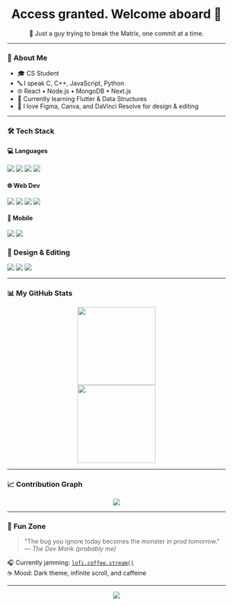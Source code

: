 <h1 align="center">Access granted. Welcome aboard 👾</h1>
<p align="center">🌌 Just a guy trying to break the Matrix, one commit at a time.</p>

---

### 🧠 About Me
- 🎓 CS Student  
- 🔤 I speak C, C++, JavaScript, Python  
- 🌐 React • Node.js • MongoDB • Next.js  
- 📱 Currently learning Flutter & Data Structures  
- 🎨 I love Figma, Canva, and DaVinci Resolve for design & editing

---

### 🛠️ Tech Stack

#### 💻 Languages
<p>
  <img src="https://img.shields.io/badge/C-00599C?style=for-the-badge&logo=c&logoColor=white"/>
  <img src="https://img.shields.io/badge/C++-00599C?style=for-the-badge&logo=c%2B%2B&logoColor=white"/>
  <img src="https://img.shields.io/badge/Python-3776AB?style=for-the-badge&logo=python&logoColor=white"/>
  <img src="https://img.shields.io/badge/JavaScript-F7DF1E?style=for-the-badge&logo=javascript&logoColor=black"/>
</p>

#### 🌐 Web Dev
<p>
  <img src="https://img.shields.io/badge/React-20232A?style=for-the-badge&logo=react&logoColor=61DAFB"/>
  <img src="https://img.shields.io/badge/Node.js-339933?style=for-the-badge&logo=nodedotjs&logoColor=white"/>
  <img src="https://img.shields.io/badge/Next.js-000000?style=for-the-badge&logo=nextdotjs&logoColor=white"/>
  <img src="https://img.shields.io/badge/MongoDB-4EA94B?style=for-the-badge&logo=mongodb&logoColor=white"/>
</p>

#### 📱 Mobile
<p>
  <img src="https://img.shields.io/badge/Flutter-02569B?style=for-the-badge&logo=flutter&logoColor=white"/>
  <img src="https://img.shields.io/badge/Dart-0175C2?style=for-the-badge&logo=dart&logoColor=white"/>
</p>

### 🎨 Design & Editing
<p>
  <img src="https://img.shields.io/badge/Figma-F24E1E?style=for-the-badge&logo=figma&logoColor=white"/>
  <img src="https://img.shields.io/badge/Canva-00C4CC?style=for-the-badge&logo=canva&logoColor=white"/>
  <img src="https://img.shields.io/badge/DaVinci%20Resolve-FF0000?style=for-the-badge&logo=blackmagicdesign&logoColor=white"/>
</p>

---

### 📊 My GitHub Stats
<p align="center">
  <img src="https://github-readme-stats.vercel.app/api?username=NartanNaik&show_icons=true&theme=tokyonight" height="180"/><br/>
  <img src="https://github-readme-streak-stats.herokuapp.com/?user=NartanNaik&theme=tokyonight" height="180"/>
</p>

---

### 📈 Contribution Graph
<p align="center">
  <img src="https://github-readme-activity-graph.vercel.app/graph?username=NartanNaik&theme=react-dark"/>
</p>

---

### 🧠 Fun Zone
> "The bug you ignore today becomes the monster in prod tomorrow."  
> *— The Dev Monk (probably me)*

🎧 Currently jamming: [`lofi.coffee.stream()`](https://lofi.cafe)<br/>
☕ Mood: Dark theme, infinite scroll, and caffeine

---

<p align="center">
  <img src="https://readme-typing-svg.herokuapp.com?font=Fira+Code&size=22&duration=3000&pause=1000&color=FFD700&center=true&vCenter=true&width=600&lines=Breaking+the+Matrix+with+Dart+%26+JS.;Building+%F0%9F%94%A5+One+Commit+at+a+Time.;Dark+Mode+is+the+New+Light.;Code.+Sleep.+Repeat.;Reality+is+just+a+branch.">
</p>
